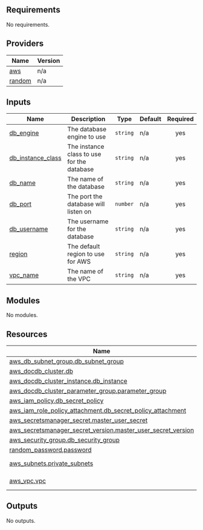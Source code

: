<!-- BEGIN_TF_DOCS -->

## Requirements

No requirements.
## Providers

| Name | Version |
|------|---------|
| <a name="provider_aws"></a> [aws](#provider\_aws) | n/a |
| <a name="provider_random"></a> [random](#provider\_random) | n/a |
## Inputs

| Name | Description | Type | Default | Required |
|------|-------------|------|---------|:--------:|
| <a name="input_db_engine"></a> [db\_engine](#input\_db\_engine) | The database engine to use | `string` | n/a | yes |
| <a name="input_db_instance_class"></a> [db\_instance\_class](#input\_db\_instance\_class) | The instance class to use for the database | `string` | n/a | yes |
| <a name="input_db_name"></a> [db\_name](#input\_db\_name) | The name of the database | `string` | n/a | yes |
| <a name="input_db_port"></a> [db\_port](#input\_db\_port) | The port the database will listen on | `number` | n/a | yes |
| <a name="input_db_username"></a> [db\_username](#input\_db\_username) | The username for the database | `string` | n/a | yes |
| <a name="input_region"></a> [region](#input\_region) | The default region to use for AWS | `string` | n/a | yes |
| <a name="input_vpc_name"></a> [vpc\_name](#input\_vpc\_name) | The name of the VPC | `string` | n/a | yes |
## Modules

No modules.
## Resources

| Name | Type |
|------|------|
| [aws_db_subnet_group.db_subnet_group](https://registry.terraform.io/providers/hashicorp/aws/latest/docs/resources/db_subnet_group) | resource |
| [aws_docdb_cluster.db](https://registry.terraform.io/providers/hashicorp/aws/latest/docs/resources/docdb_cluster) | resource |
| [aws_docdb_cluster_instance.db_instance](https://registry.terraform.io/providers/hashicorp/aws/latest/docs/resources/docdb_cluster_instance) | resource |
| [aws_docdb_cluster_parameter_group.parameter_group](https://registry.terraform.io/providers/hashicorp/aws/latest/docs/resources/docdb_cluster_parameter_group) | resource |
| [aws_iam_policy.db_secret_policy](https://registry.terraform.io/providers/hashicorp/aws/latest/docs/resources/iam_policy) | resource |
| [aws_iam_role_policy_attachment.db_secret_policy_attachment](https://registry.terraform.io/providers/hashicorp/aws/latest/docs/resources/iam_role_policy_attachment) | resource |
| [aws_secretsmanager_secret.master_user_secret](https://registry.terraform.io/providers/hashicorp/aws/latest/docs/resources/secretsmanager_secret) | resource |
| [aws_secretsmanager_secret_version.master_user_secret_version](https://registry.terraform.io/providers/hashicorp/aws/latest/docs/resources/secretsmanager_secret_version) | resource |
| [aws_security_group.db_security_group](https://registry.terraform.io/providers/hashicorp/aws/latest/docs/resources/security_group) | resource |
| [random_password.password](https://registry.terraform.io/providers/hashicorp/random/latest/docs/resources/password) | resource |
| [aws_subnets.private_subnets](https://registry.terraform.io/providers/hashicorp/aws/latest/docs/data-sources/subnets) | data source |
| [aws_vpc.vpc](https://registry.terraform.io/providers/hashicorp/aws/latest/docs/data-sources/vpc) | data source |
## Outputs

No outputs.
<!-- END_TF_DOCS -->